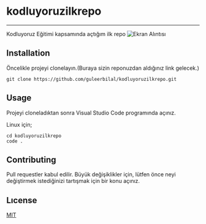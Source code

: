 # kodluyoruzilkrepo
---
Kodluyoruz Eğitimi kapsamında açtığım ilk repo
![Ekran Alıntısı](https://user-images.githubusercontent.com/75681686/159117791-90371b61-5621-4d89-afec-a8f7b9c4f614.PNG)
## Installation
Öncelikle projeyi clonelayın.(Buraya sizin reponuzdan aldığınız link gelecek.)
```
git clone https://github.com/guleerbilal/kodluyoruzilkrepo.git
```
## Usage
Projeyi cloneladıktan sonra Visual Studio Code programında açınız.

Linux için;
```
cd kodluyoruzilkrepo
code .
```
## Contributing
Pull requestler kabul edilir. Büyük değişiklikler için, lütfen önce neyi değiştirmek istediğinizi tartışmak için bir konu açınız.
## Lıcense
[MIT](https://choosealicense.com/licenses/mit/)
